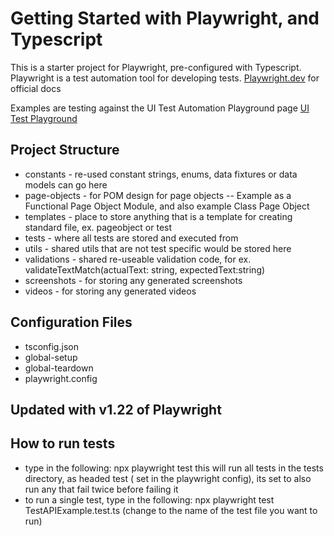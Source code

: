 # Getting Started with Playwright, and Typescript

This is a starter project for Playwright, pre-configured with Typescript.
Playwright is a test automation tool for developing tests. [Playwright.dev](https://www.playwright.dev) for official docs

Examples are testing against the UI Test Automation Playground page [UI Test Playground](http://www.uitestingplayground.com/)

## Project Structure

- constants - re-used constant strings, enums, data fixtures or data models can go here
- page-objects - for POM design for page objects
  -- Example as a Functional Page Object Module, and also example Class Page Object
- templates - place to store anything that is a template for creating standard file, ex. pageobject or test
- tests - where all tests are stored and executed from
- utils - shared utils that are not test specific would be stored here
- validations - shared re-useable validation code, for ex. validateTextMatch(actualText: string, expectedText:string)
- screenshots - for storing any generated screenshots
- videos - for storing any generated videos

## Configuration Files

- tsconfig.json
- global-setup
- global-teardown
- playwright.config
## Updated with v1.22 of Playwright

## How to run tests

- type in the following:  npx playwright test
this will run all tests in the tests directory, as headed test ( set in the playwright config), its set to also run any that fail twice before failing it
- to run a single test, type in the following:  npx playwright test TestAPIExample.test.ts (change to the name of the test file you want to run)
